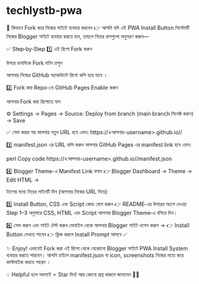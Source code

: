 # techlystb-pwa

🔄 কিভাবে Fork করে নিজের সাইটে ব্যবহার করবেন
👉 আপনি যদি এই PWA Install Button সিস্টেমটি নিজের Blogger সাইটে ব্যবহার করতে চান, তাহলে নিচের ধাপগুলো অনুসরণ করুন—

✅ Step‑by‑Step
1️⃣ এই রিপো Fork করুন

উপরে ডানদিকে Fork বাটন চাপুন

আপনার নিজের GitHub অ্যাকাউন্টে রিপো কপি হয়ে যাবে ।

2️⃣ Fork করা Repo-তে GitHub Pages Enable করুন

আপনার Fork করা রিপোতে যান

⚙️ Settings → Pages →
Source: Deploy from branch (main branch সিলেক্ট করুন) → Save

✅ সেভ করার পর আপনার নতুন URL হবে এমন:
https://<আপনার-username>.github.io/<fork-kora-repo>/

3️⃣ manifest.json এর URL কপি করুন
আপনার GitHub Pages এর manifest link হবে এমন:

perl
Copy code
https://<আপনার-username>.github.io/<fork-kora-repo>/manifest.json

4️⃣ Blogger Theme-এ Manifest Link বসান
👉 Blogger Dashboard → Theme → Edit HTML →
<head> ট্যাগের মধ্যে নিচের লাইনটি দিন (আপনার নিজের URL দিয়ে):
<link rel="manifest" href="https://<আপনার-username>.github.io/<fork-kora-repo>/manifest.json">
<meta name="theme-color" content="#007bff">

5️⃣ Install Button, CSS এবং Script কোড যোগ করুন
👉 README‑এর উপরের অংশে দেওয়া Step 1–3 অনুসারে
CSS, HTML এবং Script আপনার Blogger Theme‑এ বসিয়ে দিন।

6️⃣ সেভ করুন এবং সাইট টেস্ট করুন
মোবাইল থেকে আপনার Blogger সাইট ওপেন করুন →
👉 Install Button দেখতে পাবেন
👉 ক্লিক করলে Install Prompt আসবে ✅

✨ Enjoy!
এভাবেই Fork করা এই রিপো থেকে যেকোনো Blogger সাইটে PWA Install System ব্যবহার করতে পারবেন।
আপনি চাইলে manifest.json বা icon, screenshots নিজের মতো করে কাস্টমাইজ করতে পারেন ।

💡 Helpful হলে অবশ্যই ⭐ Star দিন!
আর কোনো প্রশ্ন থাকলে জানাবেন 🚀🔥
















